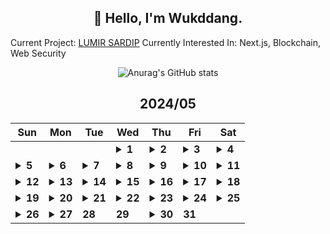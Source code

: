 <div align="center">

## 🙌 Hello, I'm Wukddang.

<div align="left">
  
  Current Project: [LUMIR SARDIP](https://sardip.lumir.space)
  Currently Interested In: Next.js, Blockchain, Web Security
</div>

![Anurag's GitHub stats](https://github-readme-stats.vercel.app/api?username=wukdddang&show_icons=true&theme=radical)


<!--CALENDAR-START-->
## 2024/05

| Sun | Mon | Tue | Wed | Thu | Fri | Sat |
| --- | --- | --- | --- | --- | --- | --- |
|     |     |     | <details><summary>**1**</summary>React: 딥다이브 p.464-467 / JS: 완벽 가이드 p.91-95 / TS: Udemy 강의 섹션 13.14-15</details> | <details><summary>**2**</summary>React: 딥다이브 p.468-471 / JS: 완벽 가이드 p.96-100 / TS: Udemy 강의 섹션 13.16-17</details> | <details><summary>**3**</summary>React: 딥다이브 p.472-475 / JS: 완벽 가이드 p.101-105 / TS: Udemy 강의 섹션 13.18-19</details> | <details><summary>**4**</summary>React: 딥다이브 p.476-480 / JS: 완벽 가이드 p.106-110 / TS: Udemy 강의 섹션 13.20-22</details> |
| <details><summary>**5**</summary>React: 딥다이브 p.481-484 / JS: 완벽 가이드 p.111-115 / TS: Udemy 강의 섹션 13.23-24</details> | <details><summary>**6**</summary>React: 딥다이브 p.485-490 / JS: 완벽 가이드 p.116-120 / TS: Udemy 강의 섹션 13.25-30</details> | <details><summary>**7**</summary>React: 딥다이브 p.491-495 / JS: 완벽 가이드 p.121-125 / 프론트 실무: 패캠 섹션 1.1-4</details> | <details><summary>**8**</summary>React: 딥다이브 p.496-500 / JS: 완벽 가이드 p.126-130 / TS: Udemy 강의 섹션 13.31-35</details> | <details><summary>**9**</summary>React: 딥다이브 p.501-505 / JS: 완벽 가이드 p.131-135 / TS: Udemy 강의 섹션 13.36-38</details> | <details><summary>**10**</summary>React: 딥다이브 p.506-510 / JS: 완벽 가이드 p.136-140 / TS: Udemy 강의 섹션 13.39-41</details> | <details><summary>**11**</summary>React: 딥다이브 p.511-515 / JS: 완벽 가이드 p.141-145 / TS: Udemy 강의 섹션 13.42-44</details> |
| <details><summary>**12**</summary>React: 딥다이브 p.516-520 / JS: 완벽 가이드 p.146-150 / TS: Udemy 강의 섹션 13.45-51</details> | <details><summary>**13**</summary>React: 딥다이브 p.521-525 / JS: 완벽 가이드 p.151-155 / TS: Udemy 강의 섹션 13.52-57 / Next.js: 문서 읽기 - cookies(), headers(), server action</details> | <details><summary>**14**</summary>React: 딥다이브 p.526-530 / JS: 완벽 가이드 p.156-160</details> | <details><summary>**15**</summary>React: 딥다이브 p.531-535 / JS: 완벽 가이드 p.161-165 / TS: Udemy 강의 섹션 13.58-60</details> | <details><summary>**16**</summary>React: 딥다이브 p.536-538 / JS: 완벽 가이드 p.166-168</details> | <details><summary>**17**</summary>DOM: 1-2강 / ES6+ 심화: 1-2강</details> | <details><summary>**18**</summary>DOM: 3강 / ES6+ 심화: 3강</details> |
| <details><summary>**19**</summary>DOM: 4강 / ES6+ 심화: 4강 / 패캠 블록체인: Consensus</details> | <details><summary>**20**</summary>DOM: 5-6강 / ES6+ 심화: 5-6강 / 패캠 블록체인: LevelDB</details> | <details><summary>**21**</summary>DOM: 7강 / ES6+ 심화: 7-8강 / 패캠 블록체인: Hard Fork, Soft Fork</details> | <details><summary>**22**</summary>DOM: 8강 / ES6+ 심화: 9강 / 패캠 블록체인: Node, Wallet</details> | <details><summary>**23**</summary>DOM: 9강 / ES6+ 심화: 10강 / 패캠 블록체인: SPV, bloom filter</details> | <details><summary>**24**</summary>DOM: 10강 / ES6+ 심화: 11강</details> | <details><summary>**25**</summary>DOM: 11강 / ES6+ 심화: 12강</details> |
| <details><summary>**26**</summary>DOM: 12강 / ES6+ 심화: 13강</details> | <details><summary>**27**</summary>DOM: 13강 / ES6+ 심화: 14강</details> | **28** | **29** | <details><summary>**30**</summary>DOM: 14강 / ES6+ 심화: 15강</details> | **31** |

<!--CALENDAR-END-->
